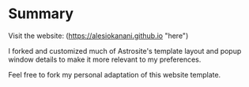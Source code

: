 # Summary

Visit the website: (https://alesiokanani.github.io "here")

I forked and customized much of Astrosite's template layout and popup window details to make it more relevant to my preferences.

Feel free to fork my personal adaptation of this website template.
